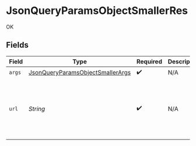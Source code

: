 # JsonQueryParamsObjectSmallerRes

OK


## Fields

| Field                                                                                                                                                                                                                                                                                                                                                                                                                                                                                                                                                                                                                                                                                                                                                                                                                                                                                                                                                                                                                                                                                                                                                                                                                                                                                                                                                                                                                                                                                                                                                                                                                                                                                                                                                                                                                                                                                                                                                                                                                                                                                                                                                                                                                                                                                                                                                                                                                                                                                                                                                                                                                                                                                                                                                                                                                                                                                                                                                                                                                                                                                                                            | Type                                                                                                                                                                                                                                                                                                                                                                                                                                                                                                                                                                                                                                                                                                                                                                                                                                                                                                                                                                                                                                                                                                                                                                                                                                                                                                                                                                                                                                                                                                                                                                                                                                                                                                                                                                                                                                                                                                                                                                                                                                                                                                                                                                                                                                                                                                                                                                                                                                                                                                                                                                                                                                                                                                                                                                                                                                                                                                                                                                                                                                                                                                                             | Required                                                                                                                                                                                                                                                                                                                                                                                                                                                                                                                                                                                                                                                                                                                                                                                                                                                                                                                                                                                                                                                                                                                                                                                                                                                                                                                                                                                                                                                                                                                                                                                                                                                                                                                                                                                                                                                                                                                                                                                                                                                                                                                                                                                                                                                                                                                                                                                                                                                                                                                                                                                                                                                                                                                                                                                                                                                                                                                                                                                                                                                                                                                         | Description                                                                                                                                                                                                                                                                                                                                                                                                                                                                                                                                                                                                                                                                                                                                                                                                                                                                                                                                                                                                                                                                                                                                                                                                                                                                                                                                                                                                                                                                                                                                                                                                                                                                                                                                                                                                                                                                                                                                                                                                                                                                                                                                                                                                                                                                                                                                                                                                                                                                                                                                                                                                                                                                                                                                                                                                                                                                                                                                                                                                                                                                                                                      | Example                                                                                                                                                                                                                                                                                                                                                                                                                                                                                                                                                                                                                                                                                                                                                                                                                                                                                                                                                                                                                                                                                                                                                                                                                                                                                                                                                                                                                                                                                                                                                                                                                                                                                                                                                                                                                                                                                                                                                                                                                                                                                                                                                                                                                                                                                                                                                                                                                                                                                                                                                                                                                                                                                                                                                                                                                                                                                                                                                                                                                                                                                                                          |
| -------------------------------------------------------------------------------------------------------------------------------------------------------------------------------------------------------------------------------------------------------------------------------------------------------------------------------------------------------------------------------------------------------------------------------------------------------------------------------------------------------------------------------------------------------------------------------------------------------------------------------------------------------------------------------------------------------------------------------------------------------------------------------------------------------------------------------------------------------------------------------------------------------------------------------------------------------------------------------------------------------------------------------------------------------------------------------------------------------------------------------------------------------------------------------------------------------------------------------------------------------------------------------------------------------------------------------------------------------------------------------------------------------------------------------------------------------------------------------------------------------------------------------------------------------------------------------------------------------------------------------------------------------------------------------------------------------------------------------------------------------------------------------------------------------------------------------------------------------------------------------------------------------------------------------------------------------------------------------------------------------------------------------------------------------------------------------------------------------------------------------------------------------------------------------------------------------------------------------------------------------------------------------------------------------------------------------------------------------------------------------------------------------------------------------------------------------------------------------------------------------------------------------------------------------------------------------------------------------------------------------------------------------------------------------------------------------------------------------------------------------------------------------------------------------------------------------------------------------------------------------------------------------------------------------------------------------------------------------------------------------------------------------------------------------------------------------------------------------------------------------- | -------------------------------------------------------------------------------------------------------------------------------------------------------------------------------------------------------------------------------------------------------------------------------------------------------------------------------------------------------------------------------------------------------------------------------------------------------------------------------------------------------------------------------------------------------------------------------------------------------------------------------------------------------------------------------------------------------------------------------------------------------------------------------------------------------------------------------------------------------------------------------------------------------------------------------------------------------------------------------------------------------------------------------------------------------------------------------------------------------------------------------------------------------------------------------------------------------------------------------------------------------------------------------------------------------------------------------------------------------------------------------------------------------------------------------------------------------------------------------------------------------------------------------------------------------------------------------------------------------------------------------------------------------------------------------------------------------------------------------------------------------------------------------------------------------------------------------------------------------------------------------------------------------------------------------------------------------------------------------------------------------------------------------------------------------------------------------------------------------------------------------------------------------------------------------------------------------------------------------------------------------------------------------------------------------------------------------------------------------------------------------------------------------------------------------------------------------------------------------------------------------------------------------------------------------------------------------------------------------------------------------------------------------------------------------------------------------------------------------------------------------------------------------------------------------------------------------------------------------------------------------------------------------------------------------------------------------------------------------------------------------------------------------------------------------------------------------------------------------------------------------- | -------------------------------------------------------------------------------------------------------------------------------------------------------------------------------------------------------------------------------------------------------------------------------------------------------------------------------------------------------------------------------------------------------------------------------------------------------------------------------------------------------------------------------------------------------------------------------------------------------------------------------------------------------------------------------------------------------------------------------------------------------------------------------------------------------------------------------------------------------------------------------------------------------------------------------------------------------------------------------------------------------------------------------------------------------------------------------------------------------------------------------------------------------------------------------------------------------------------------------------------------------------------------------------------------------------------------------------------------------------------------------------------------------------------------------------------------------------------------------------------------------------------------------------------------------------------------------------------------------------------------------------------------------------------------------------------------------------------------------------------------------------------------------------------------------------------------------------------------------------------------------------------------------------------------------------------------------------------------------------------------------------------------------------------------------------------------------------------------------------------------------------------------------------------------------------------------------------------------------------------------------------------------------------------------------------------------------------------------------------------------------------------------------------------------------------------------------------------------------------------------------------------------------------------------------------------------------------------------------------------------------------------------------------------------------------------------------------------------------------------------------------------------------------------------------------------------------------------------------------------------------------------------------------------------------------------------------------------------------------------------------------------------------------------------------------------------------------------------------------------------------- | -------------------------------------------------------------------------------------------------------------------------------------------------------------------------------------------------------------------------------------------------------------------------------------------------------------------------------------------------------------------------------------------------------------------------------------------------------------------------------------------------------------------------------------------------------------------------------------------------------------------------------------------------------------------------------------------------------------------------------------------------------------------------------------------------------------------------------------------------------------------------------------------------------------------------------------------------------------------------------------------------------------------------------------------------------------------------------------------------------------------------------------------------------------------------------------------------------------------------------------------------------------------------------------------------------------------------------------------------------------------------------------------------------------------------------------------------------------------------------------------------------------------------------------------------------------------------------------------------------------------------------------------------------------------------------------------------------------------------------------------------------------------------------------------------------------------------------------------------------------------------------------------------------------------------------------------------------------------------------------------------------------------------------------------------------------------------------------------------------------------------------------------------------------------------------------------------------------------------------------------------------------------------------------------------------------------------------------------------------------------------------------------------------------------------------------------------------------------------------------------------------------------------------------------------------------------------------------------------------------------------------------------------------------------------------------------------------------------------------------------------------------------------------------------------------------------------------------------------------------------------------------------------------------------------------------------------------------------------------------------------------------------------------------------------------------------------------------------------------------------------------- | -------------------------------------------------------------------------------------------------------------------------------------------------------------------------------------------------------------------------------------------------------------------------------------------------------------------------------------------------------------------------------------------------------------------------------------------------------------------------------------------------------------------------------------------------------------------------------------------------------------------------------------------------------------------------------------------------------------------------------------------------------------------------------------------------------------------------------------------------------------------------------------------------------------------------------------------------------------------------------------------------------------------------------------------------------------------------------------------------------------------------------------------------------------------------------------------------------------------------------------------------------------------------------------------------------------------------------------------------------------------------------------------------------------------------------------------------------------------------------------------------------------------------------------------------------------------------------------------------------------------------------------------------------------------------------------------------------------------------------------------------------------------------------------------------------------------------------------------------------------------------------------------------------------------------------------------------------------------------------------------------------------------------------------------------------------------------------------------------------------------------------------------------------------------------------------------------------------------------------------------------------------------------------------------------------------------------------------------------------------------------------------------------------------------------------------------------------------------------------------------------------------------------------------------------------------------------------------------------------------------------------------------------------------------------------------------------------------------------------------------------------------------------------------------------------------------------------------------------------------------------------------------------------------------------------------------------------------------------------------------------------------------------------------------------------------------------------------------------------------------------------- |
| `args`                                                                                                                                                                                                                                                                                                                                                                                                                                                                                                                                                                                                                                                                                                                                                                                                                                                                                                                                                                                                                                                                                                                                                                                                                                                                                                                                                                                                                                                                                                                                                                                                                                                                                                                                                                                                                                                                                                                                                                                                                                                                                                                                                                                                                                                                                                                                                                                                                                                                                                                                                                                                                                                                                                                                                                                                                                                                                                                                                                                                                                                                                                                           | [JsonQueryParamsObjectSmallerArgs](../../models/operations/JsonQueryParamsObjectSmallerArgs.md)                                                                                                                                                                                                                                                                                                                                                                                                                                                                                                                                                                                                                                                                                                                                                                                                                                                                                                                                                                                                                                                                                                                                                                                                                                                                                                                                                                                                                                                                                                                                                                                                                                                                                                                                                                                                                                                                                                                                                                                                                                                                                                                                                                                                                                                                                                                                                                                                                                                                                                                                                                                                                                                                                                                                                                                                                                                                                                                                                                                                                                  | :heavy_check_mark:                                                                                                                                                                                                                                                                                                                                                                                                                                                                                                                                                                                                                                                                                                                                                                                                                                                                                                                                                                                                                                                                                                                                                                                                                                                                                                                                                                                                                                                                                                                                                                                                                                                                                                                                                                                                                                                                                                                                                                                                                                                                                                                                                                                                                                                                                                                                                                                                                                                                                                                                                                                                                                                                                                                                                                                                                                                                                                                                                                                                                                                                                                               | N/A                                                                                                                                                                                                                                                                                                                                                                                                                                                                                                                                                                                                                                                                                                                                                                                                                                                                                                                                                                                                                                                                                                                                                                                                                                                                                                                                                                                                                                                                                                                                                                                                                                                                                                                                                                                                                                                                                                                                                                                                                                                                                                                                                                                                                                                                                                                                                                                                                                                                                                                                                                                                                                                                                                                                                                                                                                                                                                                                                                                                                                                                                                                              |                                                                                                                                                                                                                                                                                                                                                                                                                                                                                                                                                                                                                                                                                                                                                                                                                                                                                                                                                                                                                                                                                                                                                                                                                                                                                                                                                                                                                                                                                                                                                                                                                                                                                                                                                                                                                                                                                                                                                                                                                                                                                                                                                                                                                                                                                                                                                                                                                                                                                                                                                                                                                                                                                                                                                                                                                                                                                                                                                                                                                                                                                                                                  |
| `url`                                                                                                                                                                                                                                                                                                                                                                                                                                                                                                                                                                                                                                                                                                                                                                                                                                                                                                                                                                                                                                                                                                                                                                                                                                                                                                                                                                                                                                                                                                                                                                                                                                                                                                                                                                                                                                                                                                                                                                                                                                                                                                                                                                                                                                                                                                                                                                                                                                                                                                                                                                                                                                                                                                                                                                                                                                                                                                                                                                                                                                                                                                                            | *String*                                                                                                                                                                                                                                                                                                                                                                                                                                                                                                                                                                                                                                                                                                                                                                                                                                                                                                                                                                                                                                                                                                                                                                                                                                                                                                                                                                                                                                                                                                                                                                                                                                                                                                                                                                                                                                                                                                                                                                                                                                                                                                                                                                                                                                                                                                                                                                                                                                                                                                                                                                                                                                                                                                                                                                                                                                                                                                                                                                                                                                                                                                                         | :heavy_check_mark:                                                                                                                                                                                                                                                                                                                                                                                                                                                                                                                                                                                                                                                                                                                                                                                                                                                                                                                                                                                                                                                                                                                                                                                                                                                                                                                                                                                                                                                                                                                                                                                                                                                                                                                                                                                                                                                                                                                                                                                                                                                                                                                                                                                                                                                                                                                                                                                                                                                                                                                                                                                                                                                                                                                                                                                                                                                                                                                                                                                                                                                                                                               | N/A                                                                                                                                                                                                                                                                                                                                                                                                                                                                                                                                                                                                                                                                                                                                                                                                                                                                                                                                                                                                                                                                                                                                                                                                                                                                                                                                                                                                                                                                                                                                                                                                                                                                                                                                                                                                                                                                                                                                                                                                                                                                                                                                                                                                                                                                                                                                                                                                                                                                                                                                                                                                                                                                                                                                                                                                                                                                                                                                                                                                                                                                                                                              | http://localhost:35123/anything/queryParams/json/objsmaller?deepObjParam={"any"%3A{"any"%3A"any"%2C"bigint"%3A8821239038968084%2C"bigintStr"%3A"9223372036854775808"%2C"bool"%3Atrue%2C"boolOpt"%3Atrue%2C"date"%3A"2020-01-01"%2C"dateTime"%3A"2020-01-01T00%3A00%3A00.001Z"%2C"decimal"%3A3.141592653589793%2C"decimalStr"%3A"3.14159265358979344719667586"%2C"enum"%3A"one"%2C"float32"%3A1.1%2C"float64Str"%3A"1.1"%2C"int"%3A1%2C"int32"%3A1%2C"int32Enum"%3A55%2C"int64Str"%3A"100"%2C"intEnum"%3A2%2C"num"%3A1.1%2C"str"%3A"test"%2C"strOpt"%3A"testOptional"}%2C"arr"%3A[{"any"%3A"any"%2C"bigint"%3A8821239038968084%2C"bigintStr"%3A"9223372036854775808"%2C"bool"%3Atrue%2C"boolOpt"%3Atrue%2C"date"%3A"2020-01-01"%2C"dateTime"%3A"2020-01-01T00%3A00%3A00.001Z"%2C"decimal"%3A3.141592653589793%2C"decimalStr"%3A"3.14159265358979344719667586"%2C"enum"%3A"one"%2C"float32"%3A1.1%2C"float64Str"%3A"1.1"%2C"int"%3A1%2C"int32"%3A1%2C"int32Enum"%3A55%2C"int64Str"%3A"100"%2C"intEnum"%3A2%2C"num"%3A1.1%2C"str"%3A"test"%2C"strOpt"%3A"testOptional"}%2C{"any"%3A"any"%2C"bigint"%3A8821239038968084%2C"bigintStr"%3A"9223372036854775808"%2C"bool"%3Atrue%2C"boolOpt"%3Atrue%2C"date"%3A"2020-01-01"%2C"dateTime"%3A"2020-01-01T00%3A00%3A00.001Z"%2C"decimal"%3A3.141592653589793%2C"decimalStr"%3A"3.14159265358979344719667586"%2C"enum"%3A"one"%2C"float32"%3A1.1%2C"float64Str"%3A"1.1"%2C"int"%3A1%2C"int32"%3A1%2C"int32Enum"%3A55%2C"int64Str"%3A"100"%2C"intEnum"%3A2%2C"num"%3A1.1%2C"str"%3A"test"%2C"strOpt"%3A"testOptional"}]%2C"bool"%3Atrue%2C"int"%3A1%2C"map"%3A{"key"%3A{"any"%3A"any"%2C"bigint"%3A8821239038968084%2C"bigintStr"%3A"9223372036854775808"%2C"bool"%3Atrue%2C"boolOpt"%3Atrue%2C"date"%3A"2020-01-01"%2C"dateTime"%3A"2020-01-01T00%3A00%3A00.001Z"%2C"decimal"%3A3.141592653589793%2C"decimalStr"%3A"3.14159265358979344719667586"%2C"enum"%3A"one"%2C"float32"%3A1.1%2C"float64Str"%3A"1.1"%2C"int"%3A1%2C"int32"%3A1%2C"int32Enum"%3A55%2C"int64Str"%3A"100"%2C"intEnum"%3A2%2C"num"%3A1.1%2C"str"%3A"test"%2C"strOpt"%3A"testOptional"}}%2C"num"%3A1.1%2C"obj"%3A{"any"%3A"any"%2C"bigint"%3A8821239038968084%2C"bigintStr"%3A"9223372036854775808"%2C"bool"%3Atrue%2C"boolOpt"%3Atrue%2C"date"%3A"2020-01-01"%2C"dateTime"%3A"2020-01-01T00%3A00%3A00.001Z"%2C"decimal"%3A3.141592653589793%2C"decimalStr"%3A"3.14159265358979344719667586"%2C"enum"%3A"one"%2C"float32"%3A1.1%2C"float64Str"%3A"1.1"%2C"int"%3A1%2C"int32"%3A1%2C"int32Enum"%3A55%2C"int64Str"%3A"100"%2C"intEnum"%3A2%2C"num"%3A1.1%2C"str"%3A"test"%2C"strOpt"%3A"testOptional"}%2C"str"%3A"test"}&simpleObjParam={"any"%3A"any"%2C"bigint"%3A8821239038968084%2C"bigintStr"%3A"9223372036854775808"%2C"bool"%3Atrue%2C"boolOpt"%3Atrue%2C"date"%3A"2020-01-01"%2C"dateTime"%3A"2020-01-01T00%3A00%3A00.001Z"%2C"decimal"%3A3.141592653589793%2C"decimalStr"%3A"3.14159265358979344719667586"%2C"enum"%3A"one"%2C"float32"%3A1.1%2C"float64Str"%3A"1.1"%2C"int"%3A1%2C"int32"%3A1%2C"int32Enum"%3A55%2C"int64Str"%3A"100"%2C"intEnum"%3A2%2C"num"%3A1.1%2C"str"%3A"test"%2C"strOpt"%3A"testOptional"} |